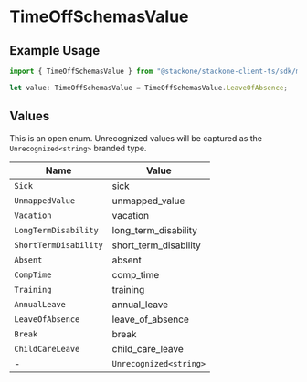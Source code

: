 # TimeOffSchemasValue

## Example Usage

```typescript
import { TimeOffSchemasValue } from "@stackone/stackone-client-ts/sdk/models/shared";

let value: TimeOffSchemasValue = TimeOffSchemasValue.LeaveOfAbsence;
```

## Values

This is an open enum. Unrecognized values will be captured as the `Unrecognized<string>` branded type.

| Name                   | Value                  |
| ---------------------- | ---------------------- |
| `Sick`                 | sick                   |
| `UnmappedValue`        | unmapped_value         |
| `Vacation`             | vacation               |
| `LongTermDisability`   | long_term_disability   |
| `ShortTermDisability`  | short_term_disability  |
| `Absent`               | absent                 |
| `CompTime`             | comp_time              |
| `Training`             | training               |
| `AnnualLeave`          | annual_leave           |
| `LeaveOfAbsence`       | leave_of_absence       |
| `Break`                | break                  |
| `ChildCareLeave`       | child_care_leave       |
| -                      | `Unrecognized<string>` |